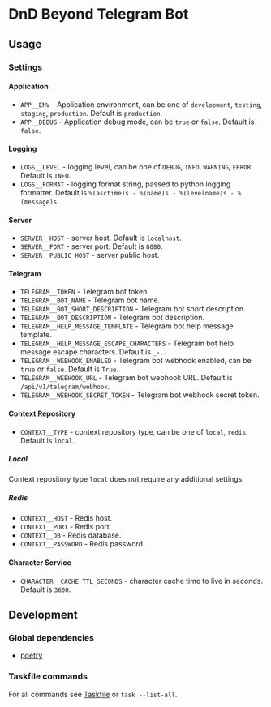 # DnD Beyond Telegram Bot

## Usage

### Settings

#### Application

- `APP__ENV` - Application environment, can be one of `development`, `testing`, `staging`, `production`. Default is `production`.
- `APP__DEBUG` - Application debug mode, can be `true` or `false`. Default is `false`.

#### Logging

- `LOGS__LEVEL` - logging level, can be one of `DEBUG`, `INFO`, `WARNING`, `ERROR`. Default is `INFO`.
- `LOGS__FORMAT` - logging format string, passed to python logging formatter. Default is `%(asctime)s - %(name)s - %(levelname)s - %(message)s`.

#### Server

- `SERVER__HOST` - server host. Default is `localhost`.
- `SERVER__PORT` - server port. Default is `8080`.
- `SERVER__PUBLIC_HOST` - server public host.

#### Telegram

- `TELEGRAM__TOKEN` - Telegram bot token.
- `TELEGRAM__BOT_NAME` - Telegram bot name.
- `TELEGRAM__BOT_SHORT_DESCRIPTION` - Telegram bot short description.
- `TELEGRAM__BOT_DESCRIPTION` - Telegram bot description.
- `TELEGRAM__HELP_MESSAGE_TEMPLATE` - Telegram bot help message template.
- `TELEGRAM__HELP_MESSAGE_ESCAPE_CHARACTERS` - Telegram bot help message escape characters. Default is `_-.`.
- `TELEGRAM__WEBHOOK_ENABLED` - Telegram bot webhook enabled, can be `true` or `false`. Default is `True`.
- `TELEGRAM__WEBHOOK_URL` - Telegram bot webhook URL. Default is `/api/v1/telegram/webhook`.
- `TELEGRAM__WEBHOOK_SECRET_TOKEN` - Telegram bot webhook secret token.

#### Context Repository

- `CONTEXT__TYPE` - context repository type, can be one of `local`, `redis`. Default is `local`.

##### Local

Context repository type `local` does not require any additional settings.

##### Redis

- `CONTEXT__HOST` - Redis host.
- `CONTEXT__PORT` - Redis port.
- `CONTEXT__DB` - Redis database.
- `CONTEXT__PASSWORD` - Redis password.

#### Character Service

- `CHARACTER__CACHE_TTL_SECONDS` - character cache time to live in seconds. Default is `3600`.

## Development

### Global dependencies

- [poetry](https://python-poetry.org/docs/#installation)

### Taskfile commands

For all commands see [Taskfile](Taskfile.yaml) or `task --list-all`.
